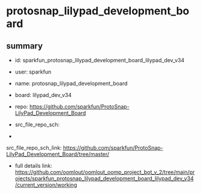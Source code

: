 # protosnap_lilypad_development_board
 
## summary 
* id: sparkfun_protosnap_lilypad_development_board_lilypad_dev_v34
* user: sparkfun
* name: protosnap_lilypad_development_board
* board: lilypad_dev_v34
* repo: https://github.com/sparkfun/ProtoSnap-LilyPad_Development_Board



* src_file_repo_sch: 
*
 src_file_repo_sch_link: https://github.com/sparkfun/ProtoSnap-LilyPad_Development_Board/tree/master/
* full details link: https://github.com/oomlout/oomlout_oomp_project_bot_v_2/tree/main/projects/sparkfun_protosnap_lilypad_development_board_lilypad_dev_v34/current_version/working  






